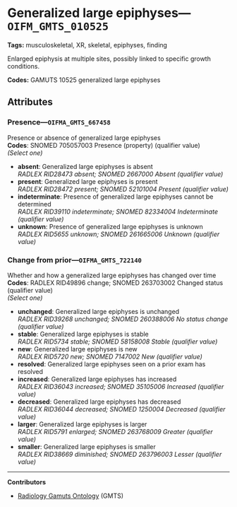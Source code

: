 # Generalized large epiphyses—`OIFM_GMTS_010525`

**Tags:** musculoskeletal, XR, skeletal, epiphyses, finding

Enlarged epiphysis at multiple sites, possibly linked to specific growth conditions.

**Codes:** GAMUTS 10525 generalized large epiphyses

## Attributes

### Presence—`OIFMA_GMTS_667458`

Presence or absence of generalized large epiphyses  
**Codes**: SNOMED 705057003 Presence (property) (qualifier value)  
*(Select one)*

- **absent**: Generalized large epiphyses is absent  
_RADLEX RID28473 absent; SNOMED 2667000 Absent (qualifier value)_
- **present**: Generalized large epiphyses is present  
_RADLEX RID28472 present; SNOMED 52101004 Present (qualifier value)_
- **indeterminate**: Presence of generalized large epiphyses cannot be determined  
_RADLEX RID39110 indeterminate; SNOMED 82334004 Indeterminate (qualifier value)_
- **unknown**: Presence of generalized large epiphyses is unknown  
_RADLEX RID5655 unknown; SNOMED 261665006 Unknown (qualifier value)_

### Change from prior—`OIFMA_GMTS_722140`

Whether and how a generalized large epiphyses has changed over time  
**Codes**: RADLEX RID49896 change; SNOMED 263703002 Changed status (qualifier value)  
*(Select one)*

- **unchanged**: Generalized large epiphyses is unchanged  
_RADLEX RID39268 unchanged; SNOMED 260388006 No status change (qualifier value)_
- **stable**: Generalized large epiphyses is stable  
_RADLEX RID5734 stable; SNOMED 58158008 Stable (qualifier value)_
- **new**: Generalized large epiphyses is new  
_RADLEX RID5720 new; SNOMED 7147002 New (qualifier value)_
- **resolved**: Generalized large epiphyses seen on a prior exam has resolved  
- **increased**: Generalized large epiphyses has increased  
_RADLEX RID36043 increased; SNOMED 35105006 Increased (qualifier value)_
- **decreased**: Generalized large epiphyses has decreased  
_RADLEX RID36044 decreased; SNOMED 1250004 Decreased (qualifier value)_
- **larger**: Generalized large epiphyses is larger  
_RADLEX RID5791 enlarged; SNOMED 263768009 Greater (qualifier value)_
- **smaller**: Generalized large epiphyses is smaller  
_RADLEX RID38669 diminished; SNOMED 263796003 Lesser (qualifier value)_

---

**Contributors**

- [Radiology Gamuts Ontology](https://gamuts.net/) (GMTS)